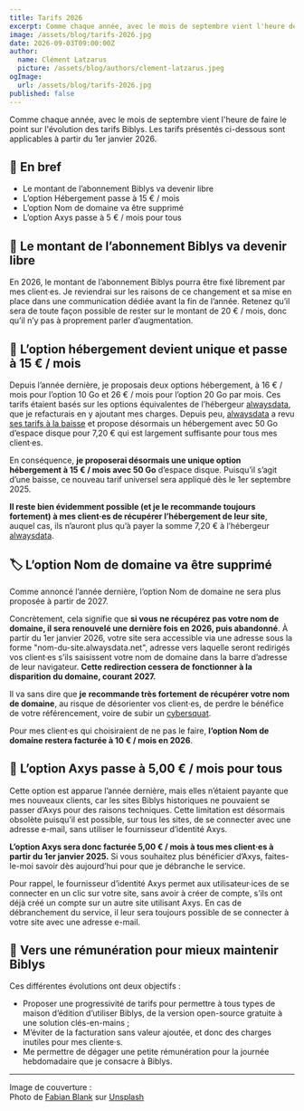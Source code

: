 ```yaml
---
title: Tarifs 2026
excerpt: Comme chaque année, avec le mois de septembre vient l'heure de faire le point sur l'évolution des tarifs Biblys. Les tarifs présentés dans cet article sont applicables à partir du 1er janvier 2026.
image: /assets/blog/tarifs-2026.jpg
date: 2026-09-03T09:00:00Z
author:
  name: Clément Latzarus
  picture: /assets/blog/authors/clement-latzarus.jpeg
ogImage:
  url: /assets/blog/tarifs-2026.jpg
published: false
---
```


Comme chaque année, avec le mois de septembre vient l'heure de faire le point sur l'évolution des tarifs Biblys. Les
tarifs présentés ci-dessous sont applicables à partir du 1er janvier 2026.

## 🚀 En bref

- Le montant de l’abonnement Biblys va devenir libre
- L’option Hébergement passe à 15 € / mois
- L’option Nom de domaine va être supprimé
- L’option Axys passe à 5 € / mois pour tous

## 🧰 Le montant de l’abonnement Biblys va devenir libre

En 2026, le montant de l’abonnement Biblys pourra être fixé librement par mes client·es. Je reviendrai sur les raisons
de ce changement et sa mise en place dans une communication dédiée avant la fin de l’année. Retenez qu’il sera de toute
façon possible de rester sur le montant de 20 € / mois, donc qu’il n’y pas à proprement parler d’augmentation.

## 🏡 L’option hébergement devient unique et passe à 15 € / mois

Depuis l’année dernière, je proposais deux options hébergement, à 16 € / mois pour l’option 10 Go et 26 € / mois pour
l’option 20 Go par mois. Ces tarifs étaient basés sur les options équivalentes de
l’hébergeur [alwaysdata](https://www.alwaysdata.com/en/register/?from=215e2fb8), que je refacturais en y ajoutant mes
charges. Depuis peu, [alwaysdata](https://www.alwaysdata.com/en/register/?from=215e2fb8) a
revu [ses tarifs à la baisse](https://changelog.alwaysdata.com/) et propose désormais un hébergement avec 50 Go d’espace
disque pour 7,20 € qui est largement suffisante pour tous mes client·es.

En conséquence, **je proposerai désormais une unique option hébergement à 15 € / mois avec 50 Go** d’espace disque.
Puisqu’il s’agit d’une baisse, ce nouveau tarif universel sera appliqué dès le 1er septembre 2025.

**Il reste bien évidemment possible (et je le recommande toujours fortement) à mes client·es de récupérer l’hébergement
de leur site**, auquel cas, ils n’auront plus qu’à payer la somme 7,20 € à
l’hébergeur [alwaysdata](https://www.alwaysdata.com/en/register/?from=215e2fb8).

## 🏷️ L’option Nom de domaine va être supprimé

Comme annoncé l’année dernière, l’option Nom de domaine ne sera plus proposée à partir de 2027.

Concrètement, cela signifie que **si vous ne récupérez pas votre nom de domaine, il sera renouvelé une dernière fois en
2026, puis abandonné**. À partir du 1er janvier 2026, votre site sera accessible via une adresse sous la forme 
"nom-du-site.alwaysdata.net", adresse vers laquelle seront redirigés vos client·es
s’ils saisissent votre nom de domaine dans la barre d’adresse de leur navigateur. **Cette redirection cessera de
fonctionner à la disparition du domaine, courant 2027.**

Il va sans dire que **je** **recommande très fortement** **de récupérer votre nom de domaine**, au risque de désorienter
vos client·es, de perdre le bénéfice de votre référencement, voire de subir
un [cybersquat](https://fr.wikipedia.org/wiki/Cybersquattage).

Pour mes client·es qui choisiraient de ne pas le faire, **l’option Nom de domaine restera facturée à 10 € / mois en 2026**.

## 🔐 L’option Axys passe à 5,00 € / mois pour tous

Cette option est apparue l’année dernière, mais elles n’étaient payante que mes nouveaux clients, car les sites Biblys
historiques ne pouvaient se passer d’Axys pour des raisons techniques. Cette limitation est désormais obsolète puisqu’il
est possible, sur tous les sites, de se connecter avec une adresse e-mail, sans utiliser le fournisseur d’identité Axys.

**L’option Axys sera donc facturée 5,00 € / mois à tous mes client·es à partir du 1er janvier 2025.** Si vous souhaitez
plus bénéficier d’Axys, faites-le-moi savoir dès aujourd’hui pour que je débranche le service.

Pour rappel, le fournisseur d’identité Axys permet aux utilisateur·ices de se connecter en un clic sur votre site, sans
avoir à créer de compte, s’ils ont déjà créé un compte sur un autre site utilisant Axys. En cas de débranchement du
service, il leur sera toujours possible de se connecter à votre site avec une adresse e-mail.

## 💸 Vers une rémunération pour mieux maintenir Biblys

Ces différentes évolutions ont deux objectifs :

- Proposer une progressivité de tarifs pour permettre à tous types de maison d’édition d’utiliser Biblys, de la version
  open-source gratuite à une solution clés-en-mains ;
- M’éviter de la facturation sans valeur ajoutée, et donc des charges inutiles pour mes cliente·s.
- Me permettre de dégager une petite rémunération pour la journée hebdomadaire que je consacre à Biblys.

---
Image de couverture :  
Photo de <a href="https://unsplash.com/fr/@blankerwahnsinn?utm_content=creditCopyText&utm_medium=referral&utm_source=unsplash">Fabian Blank</a> sur <a href="https://unsplash.com/fr/photos/figurine-de-cochon-rose-sur-surface-blanche-pElSkGRA2NU?utm_content=creditCopyText&utm_medium=referral&utm_source=unsplash">Unsplash</a>
      